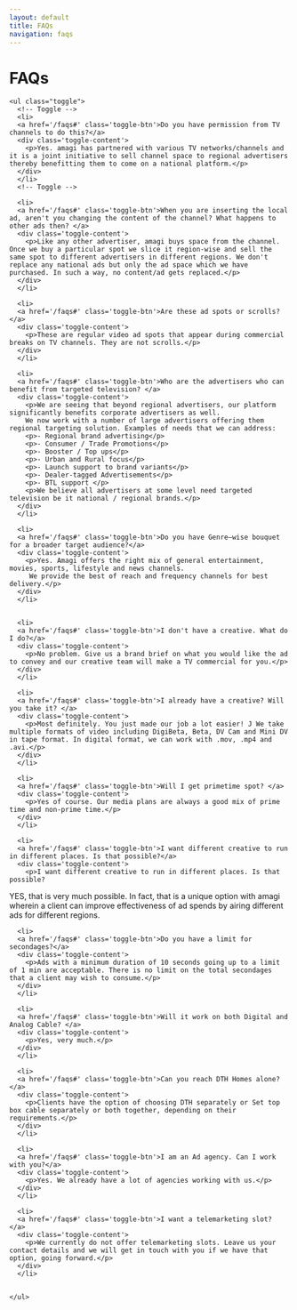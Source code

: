 ```yaml
---
layout: default
title: FAQs
navigation: faqs
---
```

<div class="main-content">
  <div class="clearfix">
    <h1>FAQs</h1>

    <ul class="toggle">
      <!-- Toggle -->
      <li>
      <a href='/faqs#' class='toggle-btn'>Do you have permission from TV channels to do this?</a>
      <div class='toggle-content'>
        <p>Yes. amagi has partnered with various TV networks/channels and it is a joint initiative to sell channel space to regional advertisers thereby benefitting them to come on a national platform.</p>
      </div>
      </li>
      <!-- Toggle -->

      <li>
      <a href='/faqs#' class='toggle-btn'>When you are inserting the local ad, aren't you changing the content of the channel? What happens to other ads then? </a>
      <div class='toggle-content'>
        <p>Like any other advertiser, amagi buys space from the channel. Once we buy a particular spot we slice it region-wise and sell the same spot to different advertisers in different regions. We don't replace any national ads but only the ad space which we have purchased. In such a way, no content/ad gets replaced.</p>
      </div>
      </li>
      
      <li>
      <a href='/faqs#' class='toggle-btn'>Are these ad spots or scrolls? </a>
      <div class='toggle-content'>
        <p>These are regular video ad spots that appear during commercial breaks on TV channels. They are not scrolls.</p>
      </div>
      </li>

      <li>
      <a href='/faqs#' class='toggle-btn'>Who are the advertisers who can benefit from targeted television? </a>
      <div class='toggle-content'>
        <p>We are seeing that beyond regional advertisers, our platform significantly benefits corporate advertisers as well.
        We now work with a number of large advertisers offering them regional targeting solution. Examples of needs that we can address:
        <p>- Regional brand advertising</p>
        <p>- Consumer / Trade Promotions</p>
        <p>- Booster / Top ups</p>
        <p>- Urban and Rural focus</p>
        <p>- Launch support to brand variants</p>
        <p>- Dealer-tagged Advertisements</p>
        <p>- BTL support </p>
        <p>We believe all advertisers at some level need targeted television be it national / regional brands.</p>
      </div>
      </li>

      <li>
      <a href='/faqs#' class='toggle-btn'>Do you have Genre–wise bouquet for a broader target audience?</a>
      <div class='toggle-content'>
        <p>Yes. Amagi offers the right mix of general entertainment, movies, sports, lifestyle and news channels.
         We provide the best of reach and frequency channels for best delivery.</p>
      </div>
      </li>


      <li>
      <a href='/faqs#' class='toggle-btn'>I don't have a creative. What do I do?</a>
      <div class='toggle-content'>
        <p>No problem. Give us a brand brief on what you would like the ad to convey and our creative team will make a TV commercial for you.</p>
      </div>
      </li>

      <li>
      <a href='/faqs#' class='toggle-btn'>I already have a creative? Will you take it? </a>
      <div class='toggle-content'>
        <p>Most definitely. You just made our job a lot easier! J We take multiple formats of video including DigiBeta, Beta, DV Cam and Mini DV in tape format. In digital format, we can work with .mov, .mp4 and .avi.</p>
      </div>
      </li>

      <li>
      <a href='/faqs#' class='toggle-btn'>Will I get primetime spot? </a>
      <div class='toggle-content'>
        <p>Yes of course. Our media plans are always a good mix of prime time and non-prime time.</p>
      </div>
      </li>

      <li>
      <a href='/faqs#' class='toggle-btn'>I want different creative to run in different places. Is that possible?</a>
      <div class='toggle-content'>
        <p>I want different creative to run in different places. Is that possible?
YES, that is very much possible. In fact, that is a unique option with amagi wherein a client can improve effectiveness of ad spends by airing different ads for different regions.</p>
      </div>
      </li>

      <li>
      <a href='/faqs#' class='toggle-btn'>Do you have a limit for secondages?</a>
      <div class='toggle-content'>
        <p>Ads with a minimum duration of 10 seconds going up to a limit of 1 min are acceptable. There is no limit on the total secondages that a client may wish to consume.</p>
      </div>
      </li>

      <li>
      <a href='/faqs#' class='toggle-btn'>Will it work on both Digital and Analog Cable? </a>
      <div class='toggle-content'>
        <p>Yes, very much.</p>
      </div>
      </li>

      <li>
      <a href='/faqs#' class='toggle-btn'>Can you reach DTH Homes alone? </a>
      <div class='toggle-content'>
        <p>Clients have the option of choosing DTH separately or Set top box cable separately or both together, depending on their requirements.</p>
      </div>
      </li>

      <li>
      <a href='/faqs#' class='toggle-btn'>I am an Ad agency. Can I work with you?</a>
      <div class='toggle-content'>
        <p>Yes. We already have a lot of agencies working with us.</p>
      </div>
      </li>

      <li>
      <a href='/faqs#' class='toggle-btn'>I want a telemarketing slot? </a>
      <div class='toggle-content'>
        <p>We currently do not offer telemarketing slots. Leave us your contact details and we will get in touch with you if we have that option, going forward.</p>
      </div>
      </li>

      
    </ul>
    
  </div>
</div>

